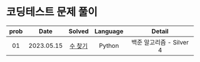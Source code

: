# 코딩테스트 문제 풀이

| prob |   Date   | Solved | Language | Detail |
| :---: | :----------: | :---------------: | :---: | :---: |
| 01 | 2023.05.15 | [수 찾기 ](https://github.com/dduneon/CodingTestPy/blob/main/baekjoon1406.py) | Python | 백준 알고리즘 - Silver 4 |
